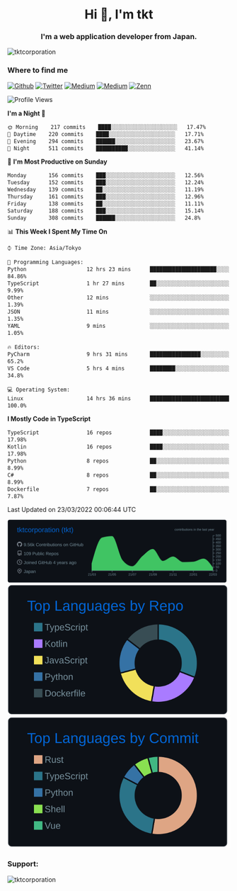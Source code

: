 <h1 align="center">Hi 👋, I'm tkt</h1>
<h3 align="center">I'm a web application developer from Japan.</h3>

<p align="left"> <img src="https://komarev.com/ghpvc/?username=tktcorporation&label=Profile%20views&color=0e75b6&style=flat" alt="tktcorporation" /> </p>

<h3>Where to find me</h3>
<p>
<a href="https://github.com/tktcorporation" target="_blank"><img alt="Github" src="https://img.shields.io/badge/GitHub-%2312100E.svg?&style=for-the-badge&logo=Github&logoColor=white" /></a>
<a href="https://twitter.com/tktcorporation" target="_blank"><img alt="Twitter" src="https://img.shields.io/badge/twitter-%231DA1F2.svg?&style=for-the-badge&logo=twitter&logoColor=white" /></a>
<a href="https://www.linkedin.com/in/tktcorporation" target="_blank"><img alt="Medium" src="https://img.shields.io/badge/linkdin-0a66c2.svg?&style=for-the-badge&logo=linkedin&logoColor=white" /></a>
<a href="https://qiita.com/tktcorporation" target="_blank"><img alt="Medium" src="https://img.shields.io/badge/qiita-55C500.svg?&style=for-the-badge&logo=qiita&logoColor=white" /></a>
<a href="https://zenn.dev/tktcorporation" target="_blank"><img alt="Zenn" src="https://img.shields.io/badge/Zenn-3EA8FF.svg?&style=for-the-badge&logo=Zenn&logoColor=white" /></a>
</p>
  
<!--START_SECTION:waka-->
![Profile Views](http://img.shields.io/badge/Profile%20Views-0-blue)

**I'm a Night 🦉** 

```text
🌞 Morning    217 commits    ████░░░░░░░░░░░░░░░░░░░░░   17.47% 
🌆 Daytime    220 commits    ████░░░░░░░░░░░░░░░░░░░░░   17.71% 
🌃 Evening    294 commits    ██████░░░░░░░░░░░░░░░░░░░   23.67% 
🌙 Night      511 commits    ██████████░░░░░░░░░░░░░░░   41.14%

```
📅 **I'm Most Productive on Sunday** 

```text
Monday       156 commits    ███░░░░░░░░░░░░░░░░░░░░░░   12.56% 
Tuesday      152 commits    ███░░░░░░░░░░░░░░░░░░░░░░   12.24% 
Wednesday    139 commits    ██░░░░░░░░░░░░░░░░░░░░░░░   11.19% 
Thursday     161 commits    ███░░░░░░░░░░░░░░░░░░░░░░   12.96% 
Friday       138 commits    ██░░░░░░░░░░░░░░░░░░░░░░░   11.11% 
Saturday     188 commits    ███░░░░░░░░░░░░░░░░░░░░░░   15.14% 
Sunday       308 commits    ██████░░░░░░░░░░░░░░░░░░░   24.8%

```


📊 **This Week I Spent My Time On** 

```text
⌚︎ Time Zone: Asia/Tokyo

💬 Programming Languages: 
Python                   12 hrs 23 mins      █████████████████████░░░░   84.86% 
TypeScript               1 hr 27 mins        ██░░░░░░░░░░░░░░░░░░░░░░░   9.99% 
Other                    12 mins             ░░░░░░░░░░░░░░░░░░░░░░░░░   1.39% 
JSON                     11 mins             ░░░░░░░░░░░░░░░░░░░░░░░░░   1.35% 
YAML                     9 mins              ░░░░░░░░░░░░░░░░░░░░░░░░░   1.05%

🔥 Editors: 
PyCharm                  9 hrs 31 mins       ████████████████░░░░░░░░░   65.2% 
VS Code                  5 hrs 4 mins        ████████░░░░░░░░░░░░░░░░░   34.8%

💻 Operating System: 
Linux                    14 hrs 36 mins      █████████████████████████   100.0%

```

**I Mostly Code in TypeScript** 

```text
TypeScript               16 repos            ████░░░░░░░░░░░░░░░░░░░░░   17.98% 
Kotlin                   16 repos            ████░░░░░░░░░░░░░░░░░░░░░   17.98% 
Python                   8 repos             ██░░░░░░░░░░░░░░░░░░░░░░░   8.99% 
C#                       8 repos             ██░░░░░░░░░░░░░░░░░░░░░░░   8.99% 
Dockerfile               7 repos             ██░░░░░░░░░░░░░░░░░░░░░░░   7.87%

```



 Last Updated on 23/03/2022 00:06:44 UTC
<!--END_SECTION:waka-->

[![](https://raw.githubusercontent.com/tktcorporation/tktcorporation/master/profile-summary-card-output/github_dark/0-profile-details.svg)](https://github.com/vn7n24fzkq/github-profile-summary-cards)
[![](https://raw.githubusercontent.com/tktcorporation/tktcorporation/master/profile-summary-card-output/github_dark/1-repos-per-language.svg)](https://github.com/vn7n24fzkq/github-profile-summary-cards) [![](https://raw.githubusercontent.com/tktcorporation/tktcorporation/master/profile-summary-card-output/github_dark/2-most-commit-language.svg)](https://github.com/vn7n24fzkq/github-profile-summary-cards)

<h3 align="left">Support:</h3>
<p><a href="https://www.buymeacoffee.com/tktcorporation"> <img align="left" src="https://cdn.buymeacoffee.com/buttons/v2/default-yellow.png" height="50" width="210" alt="tktcorporation" /></a></p><br><br>
